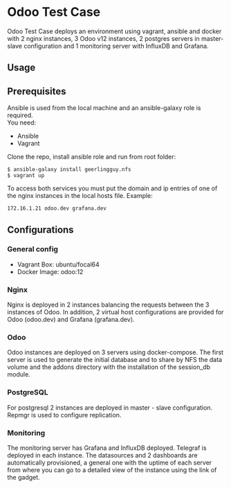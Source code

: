 # Odoo Test Case

Odoo Test Case deploys an environment using vagrant, ansible and docker with 2 nginx instances, 3 Odoo v12 instances, 2 postgres servers in master-slave configuration and 1 monitoring server with InfluxDB and Grafana.

## Usage

## Prerequisites

Ansible is used from the local machine and an ansible-galaxy role is required.\
You need:
- Ansible
- Vagrant

Clone the repo, install ansible role and run from root folder:

```
$ ansible-galaxy install geerlingguy.nfs
$ vagrant up
```

To access both services you must put the domain and ip entries of one of the nginx instances in the local hosts file.
Example:

```
172.16.1.21 odoo.dev grafana.dev
```

## Configurations

### General config

- Vagrant Box: ubuntu/focal64
- Docker Image: odoo:12

### Nginx

Nginx is deployed in 2 instances balancing the requests between the 3 instances of Odoo. In addition, 2 virtual host configurations are provided for Odoo (odoo.dev) and Grafana (grafana.dev).

### Odoo

Odoo instances are deployed on 3 servers using docker-compose. The first server is used to generate the initial database and to share by NFS the data volume and the addons directory with the installation of the session_db module.

### PostgreSQL

For postgresql 2 instances are deployed in master - slave configuration. Repmgr is used to configure replication.

### Monitoring

The monitoring server has Grafana and InfluxDB deployed. Telegraf is deployed in each instance. The datasources and 2 dashboards are automatically provisioned, a general one with the uptime of each server from where you can go to a detailed view of the instance using the link of the gadget.